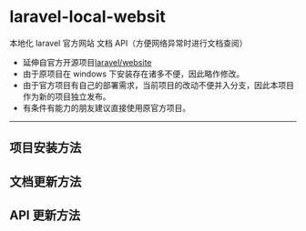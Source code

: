 laravel-local-websit
====================

本地化 laravel 官方网站 文档 API（方便网络异常时进行文档查阅）

- 延伸自官方开源项目[laravel/website](https://github.com/laravel/website)
- 由于原项目在 windows 下安装存在诸多不便，因此略作修改。
- 由于官方项目有自己的部署需求，当前项目的改动不便并入分支，因此本项目作为新的项目独立发布。
- 有条件有能力的朋友建议直接使用原官方项目。

---

## 项目安装方法


## 文档更新方法


## API 更新方法
